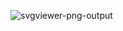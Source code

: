 ![svgviewer-png-output](https://github.com/user-attachments/assets/3c0bf63a-5bbf-4c68-b222-d2606ec31377)
